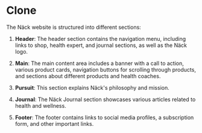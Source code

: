 # Clone
The Näck website is structured into different sections:

1. **Header**: The header section contains the navigation menu, including links to shop, health expert, and journal sections, as well as the Näck logo.

2. **Main**: The main content area includes a banner with a call to action, various product cards, navigation buttons for scrolling through products, and sections about different products and health coaches.

3. **Pursuit**: This section explains Näck's philosophy and mission.

4. **Journal**: The Näck Journal section showcases various articles related to health and wellness.

5. **Footer**: The footer contains links to social media profiles, a subscription form, and other important links.
